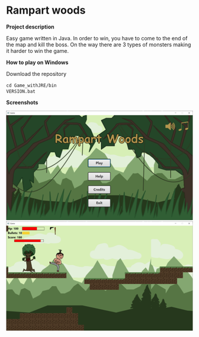 # Rampart woods  

**Project description**  
  
Easy game written in Java. In order to win, you have to come to the end of the map and kill the boss. On the way there are 3 types of monsters making it harder to win the game.
  
  
**How to play on Windows**  
  
Download the repository
```
cd Game_withJRE/bin
VERSION.bat
```

**Screenshots**  
  
![Alt text](/Screenshots/Java_game_screen1.png?raw=true "Menu")  
![Alt text](Screenshots/Java_game_screen2.png?raw=true)

